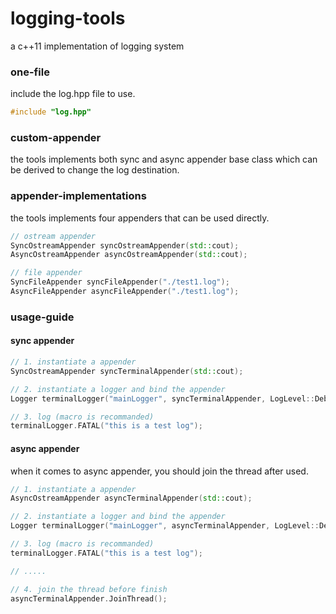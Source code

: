 # logging-tools
a c++11 implementation of logging system

### one-file

include the log.hpp file to use.

```c++
#include "log.hpp"
```

### custom-appender

the tools implements both sync and async appender base class which can be derived to change the log destination.

### appender-implementations

the tools implements four appenders that can be used directly.

```c++
// ostream appender
SyncOstreamAppender syncOstreamAppender(std::cout);
AsyncOstreamAppender asyncOstreamAppender(std::cout);

// file appender
SyncFileAppender syncFileAppender("./test1.log");
AsyncFileAppender asyncFileAppender("./test1.log");
```

### usage-guide

#### sync appender

```c++
// 1. instantiate a appender
SyncOstreamAppender syncTerminalAppender(std::cout);

// 2. instantiate a logger and bind the appender
Logger terminalLogger("mainLogger", syncTerminalAppender, LogLevel::Debug);

// 3. log (macro is recommanded)
terminalLogger.FATAL("this is a test log");
```

#### async appender

when it comes to async appender, you should join the thread after used.

```c++
// 1. instantiate a appender
AsyncOstreamAppender asyncTerminalAppender(std::cout);

// 2. instantiate a logger and bind the appender
Logger terminalLogger("mainLogger", asyncTerminalAppender, LogLevel::Debug);

// 3. log (macro is recommanded)
terminalLogger.FATAL("this is a test log");

// .....

// 4. join the thread before finish
asyncTerminalAppender.JoinThread();
```

#### 
